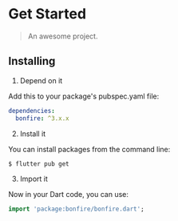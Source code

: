 # Get Started

> An awesome project.

## Installing

1. Depend on it

Add this to your package's pubspec.yaml file:

```yaml
dependencies:
  bonfire: ^3.x.x
```

2. Install it

You can install packages from the command line:

```
$ flutter pub get
```

3. Import it

Now in your Dart code, you can use:

```dart
import 'package:bonfire/bonfire.dart';
```